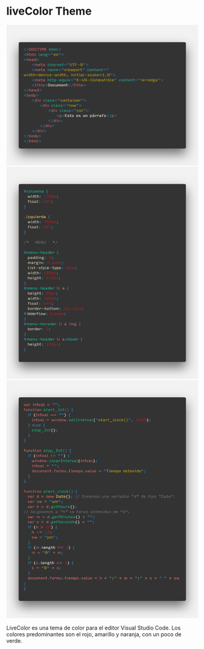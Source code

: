 # liveColor Theme
![HTML](./img/html.png)
![CSS](./img/css.png)
![JS](./img/js.png)

LiveColor es una tema de color para el editor Visual Studio Code. Los colores predominantes son el rojo, amarillo y naranja, con un poco de verde. 